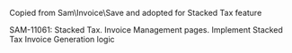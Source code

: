 Copied from Sam\Invoice\Save and adopted for Stacked Tax feature

SAM-11061: Stacked Tax. Invoice Management pages. Implement Stacked Tax Invoice Generation logic
